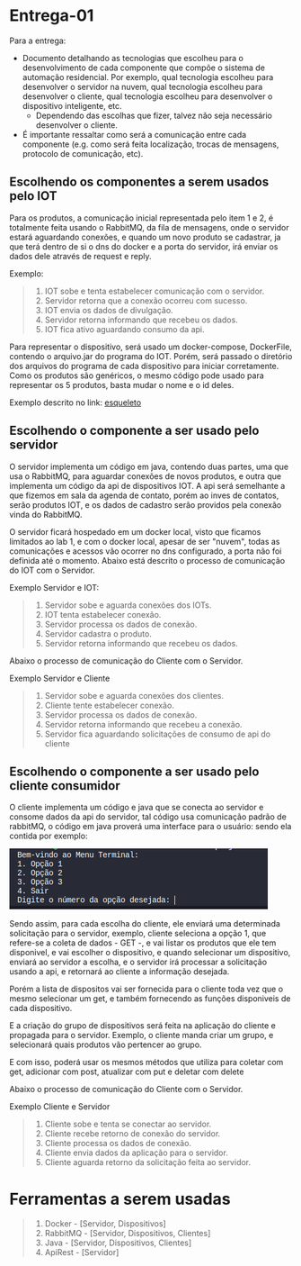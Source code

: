 # Entrega-01
Para a entrega:
- Documento detalhando as tecnologias que escolheu para o desenvolvimento de cada
componente que compõe o sistema de automação residencial. Por exemplo, qual tecnologia escolheu para desenvolver o servidor na nuvem, qual tecnologia escolheu para desenvolver
o cliente, qual tecnologia escolheu para desenvolver o dispositivo inteligente, etc.
    - Dependendo das escolhas que fizer, talvez não seja necessário desenvolver o cliente.
- É importante ressaltar como será a comunicação entre cada componente (e.g. como será feita localização, trocas de mensagens, protocolo de comunicação, etc).

## Escolhendo os componentes a serem usados pelo IOT
Para os produtos, a comunicação inicial representada pelo item 1 e 2, é totalmente feita usando o RabbitMQ, da fila de mensagens, onde o servidor estará aguardando conexões, e quando um novo produto se cadastrar, ja que terá dentro de si o dns do docker e a porta do servidor, irá enviar os dados dele através de request e reply.

Exemplo: 
>1. IOT sobe e tenta estabelecer comunicação com o servidor.
>2. Servidor retorna que a conexão ocorreu com sucesso.
>3. IOT envia os dados de divulgação.
>4. Servidor retorna informando que recebeu os dados.
>5. IOT fica ativo aguardando consumo da api.

Para representar o dispositivo, será usado um docker-compose, DockerFile, contendo o arquivo.jar do programa do IOT.
Porém, será passado o diretório dos arquivos do programa de cada dispositivo para iniciar corretamente.
Como os produtos são genéricos, o mesmo código pode usado para representar os 5 produtos, basta mudar o nome e o id deles.

Exemplo descrito no link: [esqueleto](./prodIOT.java)

## Escolhendo o componente a ser usado pelo servidor
O servidor implementa um código em java, contendo duas partes, uma que usa o RabbitMQ, para aguardar conexões de novos produtos, e outra que implementa um código da api de dispositivos IOT.
A api será semelhante a que fizemos em sala da agenda de contato, porém ao inves de contatos, serão produtos IOT, e os dados de cadastro serão providos pela conexão vinda do RabbitMQ.

O servidor ficará hospedado em um docker local, visto que ficamos limitados ao lab 1, e com o docker local, apesar de ser "nuvem", todas as comunicações e acessos vão ocorrer no dns configurado, a porta não foi definida até o momento.
Abaixo está descrito o processo de comunicação do IOT com o Servidor.

Exemplo Servidor e IOT: 
>1. Servidor sobe e aguarda conexões dos IOTs.
>2. IOT tenta estabelecer conexão.
>2. Servidor processa os dados de conexão.
>3. Servidor cadastra o produto.
>4. Servidor retorna informando que recebeu os dados.

Abaixo o processo de comunicação do Cliente com o Servidor.

Exemplo Servidor e Cliente
>1. Servidor sobe e aguarda conexões dos clientes.
>2. Cliente tente estabelecer conexão.
>3. Servidor processa os dados de conexão.
>4. Servidor retorna informando que recebeu a conexão.
>5. Servidor fica aguardando solicitações de consumo de api do cliente

## Escolhendo o componente a ser usado pelo cliente consumidor
O cliente implementa um código e java que se conecta ao servidor e consome dados da api do servidor, tal código usa comunicação padrão de rabbitMQ, o código em java proverá uma interface para o usuário:
sendo ela contida por exemplo:

![imagem](assets/menu.png)

Sendo assim, para cada escolha do cliente, ele enviará uma determinada solicitação para o servidor, exemplo, cliente seleciona a opção 1, que refere-se a coleta de dados - GET -, e vai listar os produtos que ele tem disponivel, e vai escolher o dispositivo, e quando selecionar um dispositivo, enviará ao servidor a escolha, e o servidor irá processar a solicitação usando a api, e retornará ao cliente a informação desejada.

Porém a lista de dispositos vai ser fornecida para o cliente toda vez que o mesmo selecionar um get, e também fornecendo as funções disponiveis de cada dispositivo.

E a criação do grupo de dispositivos será feita na aplicação do cliente e propagada para o servidor.
Exemplo, o cliente manda criar um grupo, e selecionará quais produtos vão pertencer ao grupo.

E com isso, poderá usar os mesmos métodos que utiliza para coletar com get, adicionar com post, atualizar com put e deletar com delete

Abaixo o processo de comunicação do Cliente com o Servidor.

Exemplo Cliente e Servidor
>1. Cliente sobe e tenta se conectar ao servidor.
>2. Cliente recebe retorno de conexão do servidor.
>3. Cliente processa os dados de conexão.
>4. Cliente envia dados da aplicação para o servidor.
>5. Cliente aguarda retorno da solicitação feita ao servidor.

# Ferramentas a serem usadas
>1. Docker - [Servidor, Dispositivos]
>2. RabbitMQ - [Servidor, Dispositivos, Clientes]
>3. Java - [Servidor, Dispositivos, Clientes]
>4. ApiRest - [Servidor]